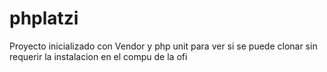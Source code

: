 # phplatzi
Proyecto inicializado con Vendor y php unit para ver si se puede clonar sin requerir la instalacion en el compu de la ofi
